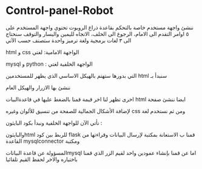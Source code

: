 # Control-panel-Robot
ننشئ واجهة مستخدم خاصة بالتحكم بقاعدة ذراع الروبوت تحتوي واجهة المستخدم على ٥ اوامر التقدم الى الامام، الرجوع الى الخلف، الاتجاه لليمين واليسار والتوقف سنحتاج الى ٣ لغات برمجية ولغة ترميز واحدة ستصنف حسب الآتي

html و css الواجهة الامامية: لغتي

mysql و python :  الواجهة الخلفية لغتي

التي بدورها ستهتم بالهيكل الاساسي الذي يظهر للمستخدمين html سنبدأ بـ

 ننشئ بها الازرار والهيكل العام 
 
 اخرى تظهر لنا اخر قيمة قمنا بالضغط عليها في قاعدةالبيات html ايضا ننشئ صفحة

لإضافة الأشكال الجمالية للصفحة من تنسيق للألوان وغيره css ومن ثم نستخدم لغة
        
نأتي الآن للواجهة الخلفية ونبدأ بكود البايثون :

والبايثونhtml للربط بين كود flask قمنا ب الاستعانة بمكتبة 
لإرسال البيانات وقراءتها من القاعدة mysqlconnector ومكتبة

المسؤولة عن قاعدة البياناتmysql اما عن
قمنا بإنشاء عمودين واحد لقيم الزر الذي قمنا باختياره والاخر لحفظ القيم تلقائيا
